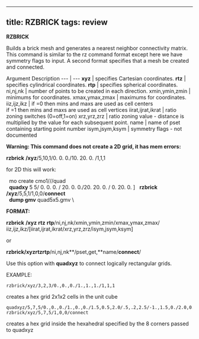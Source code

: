 ---
 title: RZBRICK
 tags: review
 ---

 **RZBRICK**

Builds a brick mesh and generates a nearest neighbor connectivity
matrix. This command is similar to the rz command format except here we
have symmetry flags to input. A second format specifies that a mesh be
created and connected.

Argument Description
--- | ---
**xyz** | specifies Cartesian coordinates.
**rtz** | specifies cylindrical coordinates.
**rtp** | specifies spherical coordinates.
ni,nj,nk | number of points to be created in each direction.
xmin,ymin,zmin | minimums for coordinates.
xmax,ymax,zmax | maximums for coordinates.
iiz,ijz,ikz | if =0 then mins and maxs are used as cell centers <br> if =1 then mins and maxs are used as cell vertices
iirat,ijrat,ikrat | ratio zoning switches (0=off,1=on)
xrz,yrz,zrz | ratio zoning value - distance is multiplied by the value for each subsequent point.
name | name of pset containing starting point number
isym,jsym,ksym | symmetry flags - not documented

**Warning: This command does not create a 2D grid, it has mem errors:**

**rzbrick** **/xyz**/5,10,1/0. 0. 0./10. 20. 0. /1,1,1

for 2D this will work:

  mo create cmo1///quad \
  **quadxy** 5 5/ 0. 0. 0. / 20. 0. 0./20. 20. 0. / 0. 20. 0. ]
  **rzbrick** **/xyz**/5,5,1/1,0,0/**connect** \
  **dump gmv** quad5x5.gmv \


**FORMAT:**

**rzbrick** **/xyz** **rtz** **rtp**/ni,nj,nk/xmin,ymin,zmin/xmax,ymax,zmax/ \
iiz,ijz,ikz/[iirat,ijrat,ikrat/xrz,yrz,zrz/isym,jsym,ksym]

or

**rzbrick/xyzrtzrtp**/ni,nj,nk**/pset,get,**name/**connect**/

Use this option with **quadxyz** to connect logically rectangular grids.

EXAMPLE:

	rzbrick/xyz/3,2,3/0.,0.,0./1.,1.,1./1,1,1

creates a hex grid 2x1x2 cells in the unit cube

	quadxyz/5,7,5/0.,0.,0./1.,0.,0./1.5,0.5,2.0/.5,.2,2.5/-1.,1.5,0./2.0,0.,0.0/2.1,1.9,2.4/-0.2,1.8,2.3/setpts
	rzbrick/xyz/5,7,5/1,0,0/connect

creates a hex grid inside the   hexahedral specified by the 8 corners
passed to quadxyz
